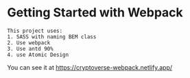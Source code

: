 # Getting Started with Webpack

```
This project uses:
1. SASS with naming BEM class
2. Use webpack
3. Use antd 90%
4. use Atomic Design
```

You can see it at https://cryptoverse-webpack.netlify.app/
